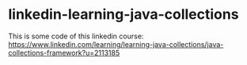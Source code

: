 # linkedin-learning-java-collections
This is some code of this linkedin course: https://www.linkedin.com/learning/learning-java-collections/java-collections-framework?u=2113185
